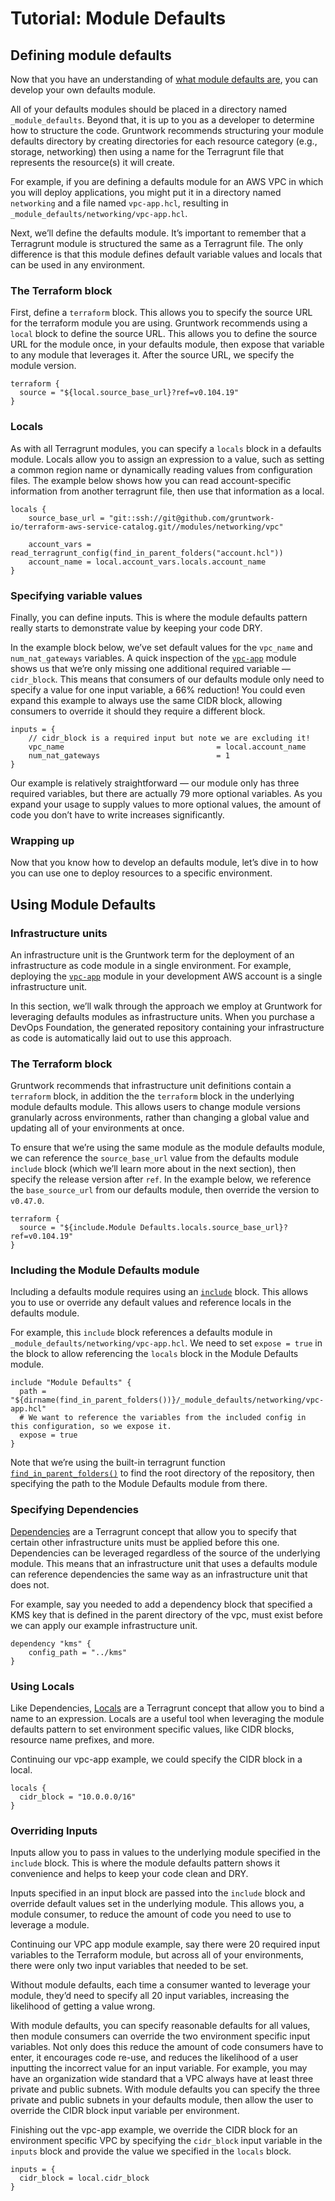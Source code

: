 # Tutorial: Module Defaults

## Defining module defaults

Now that you have an understanding of [what module defaults are](../concepts/module-defaults.md), you can develop your own defaults module.

All of your defaults modules should be placed in a directory named `_module_defaults`. Beyond that, it is up to you as a developer to determine how to structure the code. Gruntwork recommends structuring your module defaults directory by creating directories for each resource category (e.g., storage, networking) then using a name for the Terragrunt file that represents the resource(s) it will create.

For example, if you are defining a defaults module for an AWS VPC in which you will deploy applications, you might put it in a directory named `networking` and a file named `vpc-app.hcl`, resulting in `_module_defaults/networking/vpc-app.hcl`.

Next, we’ll define the defaults module. It’s important to remember that a Terragrunt module is structured the same as a Terragrunt file. The only difference is that this module defines default variable values and locals that can be used in any environment.

### The Terraform block

First, define a `terraform` block. This allows you to specify the source URL for the terraform module you are using. Gruntwork recommends using a `local` block to define the source URL. This allows you to define the source URL for the module once, in your defaults module, then expose that variable to any module that leverages it. After the source URL, we specify the module version.

```hcl title=_module_defaults/networking/vpc-app.hcl
terraform {
  source = "${local.source_base_url}?ref=v0.104.19"
}
```

### Locals

As with all Terragrunt modules, you can specify a `locals` block in a defaults module. Locals allow you to assign an expression to a value, such as setting a common region name or dynamically reading values from configuration files. The example below shows how you can read account-specific information from another terragrunt file, then use that information as a local.

```hcl title=_module_defaults/networking/vpc-app.hcl
locals {
    source_base_url = "git::ssh://git@github.com/gruntwork-io/terraform-aws-service-catalog.git//modules/networking/vpc"

    account_vars = read_terragrunt_config(find_in_parent_folders("account.hcl"))
    account_name = local.account_vars.locals.account_name
}
```

### Specifying variable values

Finally, you can define inputs. This is where the module defaults pattern really starts to demonstrate value by keeping your code DRY.

In the example block below, we’ve set default values for the `vpc_name` and `num_nat_gateways` variables. A quick inspection of the [`vpc-app`](../../../../reference/modules/terraform-aws-vpc/vpc-app/) module shows us that we’re only missing one additional required variable — `cidr_block`. This means that consumers of our defaults module only need to specify a value for one input variable, a 66% reduction! You could even expand this example to always use the same CIDR block, allowing consumers to override it should they require a different block.


```hcl title=_module_defaults/networking/vpc-app.hcl
inputs = {
    // cidr_block is a required input but note we are excluding it!
    vpc_name                                  = local.account_name
    num_nat_gateways                          = 1
}
```

Our example is relatively straightforward — our module only has three required variables, but there are actually 79 more optional variables. As you expand your usage to supply values to more optional values, the amount of code you don’t have to write increases significantly.

### Wrapping up

Now that you know how to develop an defaults module, let’s dive in to how you can use one to deploy resources to a specific environment.

## Using Module Defaults

### Infrastructure units

An infrastructure unit is the Gruntwork term for the deployment of an infrastructure as code module in a single environment. For example, deploying the [`vpc-app`](../../../reference/modules/terraform-aws-vpc/vpc-app/) module in your development AWS account is a single infrastructure unit.

In this section, we’ll walk through the approach we employ at Gruntwork for leveraging defaults modules as infrastructure units. When you purchase a DevOps Foundation, the generated repository containing your infrastructure as code is automatically laid out to use this approach.

### The Terraform block

Gruntwork recommends that infrastructure unit definitions contain a `terraform` block, in addition the the `terraform` block in the underlying module defaults module. This allows users to change module versions granularly across environments, rather than changing a global value and updating all of your environments at once.

To ensure that we’re using the same module as the module defaults module, we can reference the `source_base_url` value from the defaults module `include` block (which we’ll learn more about in the next section), then specify the release version after `ref`. In the example below, we reference the `base_source_url` from our defaults module, then override the version to `v0.47.0`.

```hcl title=/dev/us-east-1/dev/networking/vpc/terragrunt.hcl
terraform {
  source = "${include.Module Defaults.locals.source_base_url}?ref=v0.104.19"
}
```

### Including the Module Defaults module

Including a defaults module requires using an [`include`](https://terragrunt.gruntwork.io/docs/features/keep-your-terragrunt-architecture-dry/#using-exposed-includes-to-override-common-configurations) block. This allows you to use or override any default values and reference locals in the defaults module.

For example, this `include` block references a defaults module in `_module_defaults/networking/vpc-app.hcl`. We need to set `expose = true` in the block to allow referencing the `locals` block in the Module Defaults module.

```hcl title=/dev/us-east-1/dev/networking/vpc/terragrunt.hcl
include "Module Defaults" {
  path = "${dirname(find_in_parent_folders())}/_module_defaults/networking/vpc-app.hcl"
  # We want to reference the variables from the included config in this configuration, so we expose it.
  expose = true
}
```

Note that we’re using the built-in terragrunt function [`find_in_parent_folders()`](https://terragrunt.gruntwork.io/docs/reference/built-in-functions/#find_in_parent_folders) to find the root directory of the repository, then specifying the path to the Module Defaults module from there.

### Specifying Dependencies

[Dependencies](https://terragrunt.gruntwork.io/docs/reference/config-blocks-and-attributes/#dependency) are a Terragrunt concept that allow you to specify that certain other infrastructure units must be applied before this one. Dependencies can be leveraged regardless of the source of the underlying module. This means that an infrastructure unit that uses a defaults module can reference dependencies the same way as an infrastructure unit that does not.

For example, say you needed to add a dependency block that specified a KMS key that is defined in the parent directory of the vpc, must exist before we can apply our example infrastructure unit.

```hcl title=/dev/us-east-1/dev/networking/kms/terragrunt.hcl
dependency "kms" {
    config_path = "../kms"
}
```

### Using Locals

Like Dependencies, [Locals](https://terragrunt.gruntwork.io/docs/features/locals/) are a Terragrunt concept that allow you to bind a name to an expression. Locals are a useful tool when leveraging the module defaults pattern to set environment specific values, like CIDR blocks, resource name prefixes, and more.

Continuing our vpc-app example, we could specify the CIDR block in a local.

```hcl title=/dev/us-east-1/dev/networking/vpc/terragrunt.hcl
locals {
  cidr_block = "10.0.0.0/16"
}
```

### Overriding Inputs

Inputs allow you to pass in values to the underlying module specified in the `include` block. This is where the module defaults pattern shows it convenience and helps to keep your code clean and DRY.

Inputs specified in an input block are passed into the `include` block and override default values set in the underlying module. This allows you, a module consumer, to reduce the amount of code you need to use to leverage a module.

Continuing our VPC app module example, say there were 20 required input variables to the Terraform module, but across all of your environments, there were only two input variables that needed to be set.

Without module defaults, each time a consumer wanted to leverage your module, they’d need to specify all 20 input variables, increasing the likelihood of getting a value wrong.

With module defaults, you can specify reasonable defaults for all values, then module consumers can override the two environment specific input variables. Not only does this reduce the amount of code consumers have to enter, it encourages code re-use, and reduces the likelihood of a user inputting the incorrect value for an input variable. For example, you may have an organization wide standard that a VPC always have at least three private and public subnets. With module defaults you can specify the three private and public subnets in your defaults module, then allow the user to override the CIDR block input variable per environment.

Finishing out the vpc-app example, we override the CIDR block for an environment specific VPC by specifying the `cidr_block` input variable in the `inputs` block and provide the value we specified in the `locals` block.

```hcl title=/dev/us-east-1/dev/networking/vpc/terragrunt.hcl
inputs = {
  cidr_block = local.cidr_block
}
```
